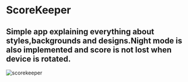 # ScoreKeeper
## Simple app explaining everything about styles,backgrounds and designs.Night mode is also implemented and score is not lost when device is rotated.
![scorekeeper](https://user-images.githubusercontent.com/46563632/85855510-08fd7700-b7d4-11ea-916b-31d7e62bd30f.gif)
